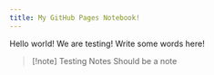 ```yaml
---
title: My GitHub Pages Notebook!
---
```


Hello world!
We are testing!
Write some words here!

>[!note] Testing Notes
>Should be a note
